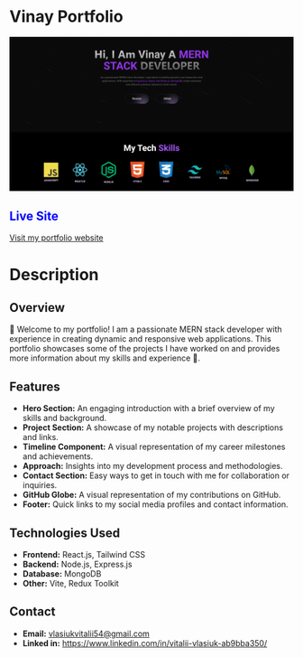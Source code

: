 # Vinay Portfolio
![Vinay Portfolio](client/src/assets/portfolio.png)

## <span style="color: blue;">Live Site</span>

[Visit my portfolio website](https://portfolio-prajapati.onrender.com)

# Description
## Overview

🌟 Welcome to my portfolio! I am a passionate MERN stack developer with experience in creating dynamic and responsive web applications. This portfolio showcases some of the projects I have worked on and provides more information about my skills and experience 🚀.

## Features

- **Hero Section:** An engaging introduction with a brief overview of my skills and background.
- **Project Section:** A showcase of my notable projects with descriptions and links.
- **Timeline Component:** A visual representation of my career milestones and achievements.
- **Approach:** Insights into my development process and methodologies.
- **Contact Section:** Easy ways to get in touch with me for collaboration or inquiries.
- **GitHub Globe:** A visual representation of my contributions on GitHub.
- **Footer:** Quick links to my social media profiles and contact information.

## Technologies Used

- **Frontend:** React.js, Tailwind CSS
- **Backend:** Node.js, Express.js
- **Database:** MongoDB
- **Other:** Vite, Redux Toolkit

## Contact
- **Email:** vlasiukvitalii54@gmail.com
- **Linked in:** https://www.linkedin.com/in/vitalii-vlasiuk-ab9bba350/



